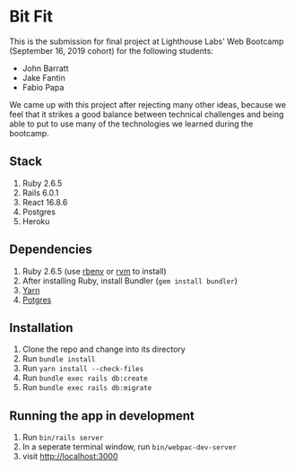 # Bit Fit

This is the submission for final project at Lighthouse Labs' Web Bootcamp
(September 16, 2019 cohort) for the following students:

* John Barratt
* Jake Fantin
* Fabio Papa

We came up with this project after rejecting many other ideas, because we feel
that it strikes a good balance between technical challenges and being able to
put to use many of the technologies we learned during the bootcamp.

## Stack

1. Ruby 2.6.5
1. Rails 6.0.1
1. React 16.8.6
1. Postgres
1. Heroku

## Dependencies

1. Ruby 2.6.5 (use [rbenv](https://github.com/rbenv/rbenv) or
   [rvm](https://rvm.io) to install)
1. After installing Ruby, install Bundler (`gem install bundler`)
1. [Yarn](https://yarnpkg.com/lang/en/docs/install)
1. [Potgres](https://www.postgresql.org)

## Installation

1. Clone the repo and change into its directory
1. Run `bundle install`
1. Run `yarn install --check-files`
1. Run `bundle exec rails db:create`
1. Run `bundle exec rails db:migrate`

## Running the app in development

1. Run `bin/rails server`
1. In a seperate terminal window, run `bin/webpac-dev-server`
1. visit [http://localhost:3000](http://localhost:3000)
